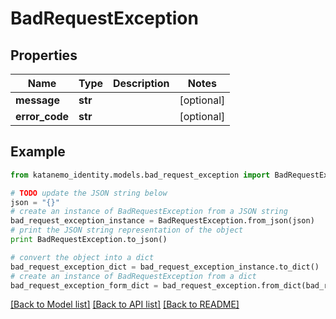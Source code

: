 # BadRequestException


## Properties
Name | Type | Description | Notes
------------ | ------------- | ------------- | -------------
**message** | **str** |  | [optional] 
**error_code** | **str** |  | [optional] 

## Example

```python
from katanemo_identity.models.bad_request_exception import BadRequestException

# TODO update the JSON string below
json = "{}"
# create an instance of BadRequestException from a JSON string
bad_request_exception_instance = BadRequestException.from_json(json)
# print the JSON string representation of the object
print BadRequestException.to_json()

# convert the object into a dict
bad_request_exception_dict = bad_request_exception_instance.to_dict()
# create an instance of BadRequestException from a dict
bad_request_exception_form_dict = bad_request_exception.from_dict(bad_request_exception_dict)
```
[[Back to Model list]](../README.md#documentation-for-models) [[Back to API list]](../README.md#documentation-for-api-endpoints) [[Back to README]](../README.md)


